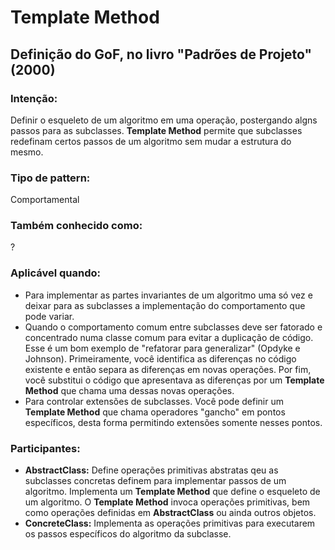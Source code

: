 # Template Method

## Definição do GoF, no livro "Padrões de Projeto" (2000)

### Intenção: 
Definir o esqueleto de um algoritmo em uma operação, postergando algns passos para as subclasses. **Template Method**
permite que subclasses redefinam certos passos de um algoritmo sem mudar a estrutura do mesmo.

### Tipo de pattern:
Comportamental

### Também conhecido como:
?

### Aplicável quando:
- Para implementar as partes invariantes de um algoritmo uma só vez e deixar para as subclasses a implementação do 
comportamento que pode variar.
- Quando o comportamento comum entre subclasses deve ser fatorado e concentrado numa classe comum para evitar a 
duplicação de código. Esse é um bom exemplo de "refatorar para generalizar" (Opdyke e Johnson). Primeiramente, você 
identifica as diferenças no código existente e então separa as diferenças em novas operações. Por fim, você substitui 
o código que apresentava as diferenças por um **Template Method** que chama uma dessas novas operações.
- Para controlar extensões de subclasses. Você pode definir um **Template Method** que chama operadores "gancho" em
pontos específicos, desta forma permitindo extensões somente nesses pontos.

### Participantes:
- **AbstractClass:** Define operações primitivas abstratas qeu as subclasses concretas definem para implementar passos
de um algoritmo. Implementa um **Template Method** que define o esqueleto de um algoritmo. O **Template Method** invoca 
operações primitivas, bem como operações definidas em **AbstractClass** ou ainda outros objetos.
- **ConcreteClass:** Implementa as operações primitivas para executarem os passos específicos do algoritmo da subclasse.
